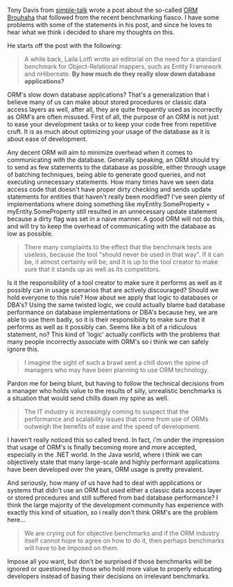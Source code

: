 Tony Davis from <a href="http://www.simple-talk.com/">simple-talk</a> wrote a post about the so-called <a href="http://www.simple-talk.com/community/blogs/tony_davis/archive/2009/09/03/74643.aspx">ORM Brouhaha</a> that followed from the recent benchmarking fiasco.  I have some problems with some of the statements in his post, and since he loves to hear what we think i decided to share my thoughts on this.

He starts off the post with the following:

<blockquote>
A while back, Laila Lotfi wrote an editorial on the need for a standard benchmark for Object-Relational mappers, such as Entity Framework and nHibernate. <strong>By how much do they really slow down database applications?</strong>
</blockquote>

ORM's slow down database applications? That's a generalization that i believe many of us can make about stored procedures or classic data access layers as well, after all, they are quite frequently used as incorrectly as ORM's are often misused.  First of all, the purpose of an ORM is not just to ease your development tasks or to keep your code free from repetitive cruft.  It is as much about optimizing your usage of the database as it is about ease of development.

Any decent ORM will aim to minimize overhead when it comes to communicating with the database.  Generally speaking, an ORM should try to send as few statements to the database as possible, either through usage of batching techniques, being able to generate good queries, and not executing unnecessary statements.  How many times have we seen data access code that doesn't have proper dirty checking and sends update statements for entities that haven't really been modified? I've seen plenty of implementations where doing something like myEntity.SomeProperty = myEntity.SomeProperty still resulted in an unnecessary update statement because a dirty flag was set in a naive manner.  A good ORM will not do this, and will try to keep the overhead of communicating with the database as low as possible.

<blockquote>
There many complaints to the effect that the benchmark tests are useless, because the tool "should never be used in that way". If it can be, it almost certainly will be; and it is up to the tool creator to make sure that it stands up as well as its competitors.
</blockquote>

Is it the responsibility of a tool creator to make sure it performs as well as it possibly can in usage scenarios that are actively discouraged?  Should we hold everyone to this rule?  How about we apply that logic to databases or DBA's?  Using the same twisted logic, we could actually blame bad database performance on database implementations or DBA's because hey, we are able to use them badly, so it is their responsibility to make sure that it performs as well as it possibly can.  Seems like a bit of a ridiculous statement, no?  This kind of 'logic' actually conflicts with the problems that many people incorrectly associate with ORM's so i think we can safely ignore this.

<blockquote>I imagine the sight of such a brawl sent a chill down the spine of managers who may have been planning to use ORM technology.</blockquote>

Pardon me for being blunt, but having to follow the technical decisions from a manager who holds value to the results of silly, unrealistic benchmarks is a situation that would send chills down my spine as well.

<blockquote>The IT industry is increasingly coming to suspect that the performance and scalability issues that come from use of ORMs outweigh the benefits of ease and the speed of development.</blockquote>

I haven't really noticed this so called trend.  In fact, i'm under the impression that usage of ORM's is finally becoming more and more accepted, especially in the .NET world.  In the Java world, where i think we can objectively state that many large-scale and highly performant applications have been developed over the years, ORM usage is pretty prevalent. 

And seriously, how many of us have had to deal with applications or systems that didn't use an ORM but used either a classic data access layer or stored procedures and still suffered from bad database performance?  I think the large majority of the development community has experience with exactly this kind of situation, so i really don't think ORM's are the problem here...

<blockquote>
We are crying out for objective benchmarks and if the ORM industry itself cannot hope to agree on how to do it, then perhaps benchmarks will have to be imposed on them.
</blockquote>

Impose all you want, but don't be surprised if those benchmarks will be ignored or questioned by those who hold more value to properly educating developers instead of basing their decisions on irrelevant benchmarks.